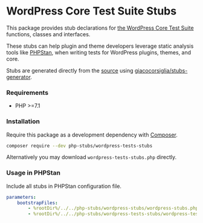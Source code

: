 # WordPress Core Test Suite Stubs

This package provides stub declarations for [the WordPress Core Test Suite](https://make.wordpress.org/core/handbook/testing/automated-testing/phpunit/) functions, classes and interfaces.

These stubs can help plugin and theme developers leverage static analysis tools like [PHPStan](https://github.com/phpstan/phpstan), when writing tests for WordPress plugins, themes, and core.

Stubs are generated directly from the [source](https://github.com/wordpress/wordpress-develop) using [giacocorsiglia/stubs-generator](https://github.com/GiacoCorsiglia/php-stubs-generator).

### Requirements

- PHP >=7.1

### Installation

Require this package as a development dependency with [Composer](https://getcomposer.org).

```bash
composer require --dev php-stubs/wordpress-tests-stubs
```

Alternatively you may download `wordpress-tests-stubs.php` directly.

### Usage in PHPStan

Include all stubs in PHPStan configuration file.

```yaml
parameters:
    bootstrapFiles:
        - %rootDir%/../../php-stubs/wordpress-stubs/wordpress-stubs.php
        - %rootDir%/../../php-stubs/wordpress-tests-stubs/wordpress-tests-stubs.php
```
